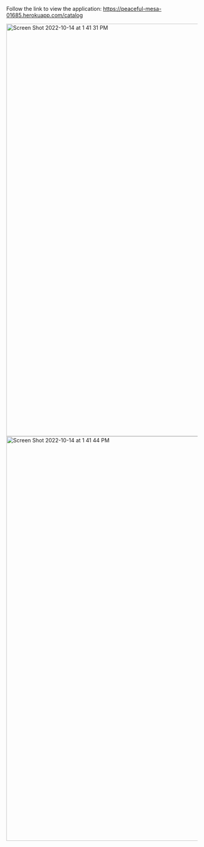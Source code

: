 Follow the link to view the application: https://peaceful-mesa-01685.herokuapp.com/catalog

<img width="1088" alt="Screen Shot 2022-10-14 at 1 41 31 PM" src="https://user-images.githubusercontent.com/76967126/195939963-07b3dee2-bbdd-4578-9626-5b864147b709.png">

<img width="1067" alt="Screen Shot 2022-10-14 at 1 41 44 PM" src="https://user-images.githubusercontent.com/76967126/195939967-e59135a8-ed85-47ab-8a5d-6f74094cef13.png">
